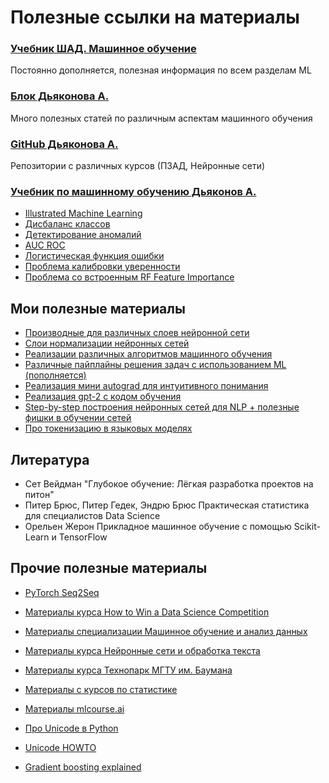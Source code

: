 # Полезные ссылки на материалы

### [Учебник ШАД. Машинное обучение](https://academy.yandex.ru/handbook/ml)
Постоянно дополняется, полезная информация по всем разделам ML

### [Блок Дьяконова А.](https://alexanderdyakonov.wordpress.com/)
Много полезных статей по различным аспектам машинного обучения

### [GitHub Дьяконова А.](https://github.com/Dyakonov)
Репозитории с различных курсов (ПЗАД, Нейронные сети)

### [Учебник по машинному обучению Дьяконов А.](https://github.com/Dyakonov/MLDM_BOOK)

- [Illustrated Machine Learning](https://illustrated-machine-learning.github.io/)
- [Дисбаланс классов](https://alexanderdyakonov.wordpress.com/2021/05/27/imbalance/)
- [Детектирование аномалий](https://alexanderdyakonov.wordpress.com/2017/04/19/%d0%bf%d0%be%d0%b8%d1%81%d0%ba-%d0%b0%d0%bd%d0%be%d0%bc%d0%b0%d0%bb%d0%b8%d0%b9-anomaly-detection/)
- [AUC ROC](https://alexanderdyakonov.wordpress.com/?s=AUC+ROC)
- [Логистическая функция ошибки](https://alexanderdyakonov.wordpress.com/2018/03/12/%d0%bb%d0%be%d0%b3%d0%b8%d1%81%d1%82%d0%b8%d1%87%d0%b5%d1%81%d0%ba%d0%b0%d1%8f-%d1%84%d1%83%d0%bd%d0%ba%d1%86%d0%b8%d1%8f-%d0%be%d1%88%d0%b8%d0%b1%d0%ba%d0%b8/)
- [Проблема калибровки уверенности](https://alexanderdyakonov.wordpress.com/2020/03/27/%d0%bf%d1%80%d0%be%d0%b1%d0%bb%d0%b5%d0%bc%d0%b0-%d0%ba%d0%b0%d0%bb%d0%b8%d0%b1%d1%80%d0%be%d0%b2%d0%ba%d0%b8-%d1%83%d0%b2%d0%b5%d1%80%d0%b5%d0%bd%d0%bd%d0%be%d1%81%d1%82%d0%b8/)
- [Проблема со встроенным RF Feature Importance](https://explained.ai/rf-importance/)

## Мои полезные материалы

- [Производные для различных слоев нейронной сети](https://github.com/RomanSafronenkov/ds_stuff/blob/main/Useful%20Stuff/%D0%A7%D0%B5%D1%80%D0%BD%D0%BE%D0%B2%D0%B8%D0%BA%D0%B8/Layer%20derivatives.ipynb)
- [Слои нормализации нейронных сетей](https://github.com/RomanSafronenkov/ds_stuff/blob/main/Useful%20Stuff/%D0%A7%D0%B5%D1%80%D0%BD%D0%BE%D0%B2%D0%B8%D0%BA%D0%B8/NNNormalizations.ipynb)
- [Реализации различных алгоритмов машинного обучения](https://github.com/RomanSafronenkov/Algorithms)
- [Различные пайплайны решения задач с использованием ML (пополняется)](https://github.com/RomanSafronenkov/ds_stuff/tree/main/Useful%20Stuff/Works)
- [Реализация мини autograd для интуитивного понимания](https://github.com/RomanSafronenkov/ds_stuff/tree/main/Useful%20Stuff/Notebooks/Autograd)
- [Реализация gpt-2 с кодом обучения](https://github.com/RomanSafronenkov/ds_stuff/tree/main/Useful%20Stuff/Notebooks/gpt-2)
- [Step-by-step построения нейронных сетей для NLP + полезные фишки в обучении сетей](https://github.com/RomanSafronenkov/ds_stuff/tree/main/Useful%20Stuff/Notebooks/Makemore)
- [Про токенизацию в языковых моделях](https://github.com/RomanSafronenkov/ds_stuff/tree/main/Useful%20Stuff/Notebooks/Tokenization)

## Литература

- Сет Вейдман "Глубокое обучение: Лёгкая разработка проектов на питон"
- Питер Брюс, Питер Гедек, Эндрю Брюс Практическая статистика для специалистов Data Science
- Орельен Жерон Прикладное машинное обучение с помощью Scikit-Learn и TensorFlow

## Прочие полезные материалы

- [PyTorch Seq2Seq](https://github.com/RomanSafronenkov/pytorch-seq2seq)
- [Материалы курса How to Win a Data Science Competition](https://github.com/RomanSafronenkov/ds_stuff/tree/main/Different%20courses/How%20to%20Win%20a%20Data%20Science%20Competition)
- [Материалы специализации Машинное обучение и анализ данных](https://github.com/RomanSafronenkov/ds_stuff/tree/main/Different%20courses/%D0%A1%D0%BF%D0%B5%D1%86%D0%B8%D0%B0%D0%BB%D0%B8%D0%B7%D0%B0%D1%86%D0%B8%D1%8F.%20%D0%9C%D0%B0%D1%88%D0%B8%D0%BD%D0%BD%D0%BE%D0%B5%20%D0%BE%D0%B1%D1%83%D1%87%D0%B5%D0%BD%D0%B8%D0%B5%20%D0%B8%20%D0%B0%D0%BD%D0%B0%D0%BB%D0%B8%D0%B7%20%D0%B4%D0%B0%D0%BD%D0%BD%D1%8B%D1%85)
- [Материалы курса Нейронные сети и обработка текста](https://github.com/RomanSafronenkov/ds_stuff/tree/main/Different%20courses/%D0%9D%D0%B5%D0%B9%D1%80%D0%BE%D0%BD%D0%BD%D1%8B%D0%B5%20%D1%81%D0%B5%D1%82%D0%B8%20%D0%B8%20%D0%BE%D0%B1%D1%80%D0%B0%D0%B1%D0%BE%D1%82%D0%BA%D0%B0%20%D1%82%D0%B5%D0%BA%D1%81%D1%82%D0%B0)
- [Материалы курса Технопарк МГТУ им. Баумана](https://github.com/RomanSafronenkov/ds_stuff/tree/main/University/%D0%A2%D0%B5%D1%85%D0%BD%D0%BE%D0%BF%D0%B0%D1%80%D0%BA)
- [Материалы с курсов по статистике](https://github.com/RomanSafronenkov/statistics_course)
- [Материалы mlcourse.ai](https://github.com/RomanSafronenkov/mlcourse.ai)

- [Про Unicode в Python](https://timeweb.cloud/tutorials/python/kak-rabotat-s-unicode-v-python)
- [Unicode HOWTO](https://docs.python.org/3/howto/unicode.html)

- [Gradient boosting explained](https://www.youtube.com/watch?v=3CC4N4z3GJc&t=178s&ab_channel=StatQuestwithJoshStarmer)
